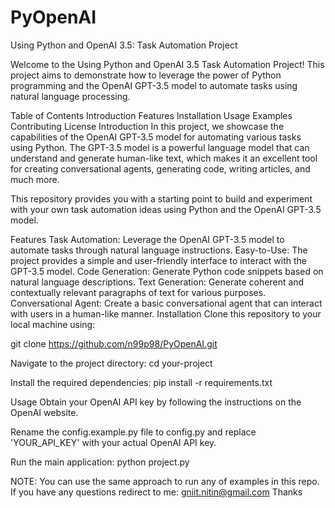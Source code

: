 # PyOpenAI

Using Python and OpenAI 3.5: Task Automation Project


Welcome to the Using Python and OpenAI 3.5 Task Automation Project! This project aims to demonstrate how to leverage the power of Python programming and the OpenAI GPT-3.5 model to automate tasks using natural language processing.

Table of Contents
Introduction
Features
Installation
Usage
Examples
Contributing
License
Introduction
In this project, we showcase the capabilities of the OpenAI GPT-3.5 model for automating various tasks using Python. The GPT-3.5 model is a powerful language model that can understand and generate human-like text, which makes it an excellent tool for creating conversational agents, generating code, writing articles, and much more.

This repository provides you with a starting point to build and experiment with your own task automation ideas using Python and the OpenAI GPT-3.5 model.

Features
Task Automation: Leverage the OpenAI GPT-3.5 model to automate tasks through natural language instructions.
Easy-to-Use: The project provides a simple and user-friendly interface to interact with the GPT-3.5 model.
Code Generation: Generate Python code snippets based on natural language descriptions.
Text Generation: Generate coherent and contextually relevant paragraphs of text for various purposes.
Conversational Agent: Create a basic conversational agent that can interact with users in a human-like manner.
Installation
Clone this repository to your local machine using:

git clone https://github.com/n99p98/PyOpenAI.git

Navigate to the project directory:
cd your-project

Install the required dependencies:
pip install -r requirements.txt

Usage
Obtain your OpenAI API key by following the instructions on the OpenAI website.

Rename the config.example.py file to config.py and replace 'YOUR_API_KEY' with your actual OpenAI API key.

Run the main application:
python project.py


NOTE: You can use the same approach to run any of examples in this repo.
If you have any questions redirect to me: gniit.nitin@gmail.com
Thanks

